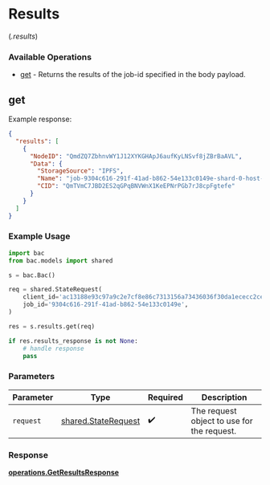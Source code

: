 # Results
(*.results*)

### Available Operations

* [get](#get) - Returns the results of the job-id specified in the body payload.

## get

Example response:

```json
{
  "results": [
    {
      "NodeID": "QmdZQ7ZbhnvWY1J12XYKGHApJ6aufKyLNSvf8jZBrBaAVL",
      "Data": {
        "StorageSource": "IPFS",
        "Name": "job-9304c616-291f-41ad-b862-54e133c0149e-shard-0-host-QmdZQ7ZbhnvWY1J12XYKGHApJ6aufKyLNSvf8jZBrBaAVL",
        "CID": "QmTVmC7JBD2ES2qGPqBNVWnX1KeEPNrPGb7rJ8cpFgtefe"
      }
    }
  ]
}
```

### Example Usage

```python
import bac
from bac.models import shared

s = bac.Bac()

req = shared.StateRequest(
    client_id='ac13188e93c97a9c2e7cf8e86c7313156a73436036f30da1ececc2ce79f9ea51',
    job_id='9304c616-291f-41ad-b862-54e133c0149e',
)

res = s.results.get(req)

if res.results_response is not None:
    # handle response
    pass
```

### Parameters

| Parameter                                                  | Type                                                       | Required                                                   | Description                                                |
| ---------------------------------------------------------- | ---------------------------------------------------------- | ---------------------------------------------------------- | ---------------------------------------------------------- |
| `request`                                                  | [shared.StateRequest](../../models/shared/staterequest.md) | :heavy_check_mark:                                         | The request object to use for the request.                 |


### Response

**[operations.GetResultsResponse](../../models/operations/getresultsresponse.md)**

